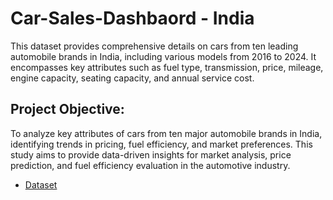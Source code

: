 # Car-Sales-Dashbaord - India
This dataset provides comprehensive details on cars from ten leading automobile brands in India, including various models from 2016 to 2024. It encompasses key attributes such as fuel type, transmission, price, mileage, engine capacity, seating capacity, and annual service cost.
## Project Objective:
To analyze key attributes of cars from ten major automobile brands in India, identifying trends in pricing, fuel efficiency, and market preferences. This study aims to provide data-driven insights for market analysis, price prediction, and fuel efficiency evaluation in the automotive industry.
- <a href="https://[github.com/mrefemena/Survey-Data-from-Data-Professional/blob/main/Data%20Analyst%20Survey.pbix](https://github.com/mrefemena/Car-Sales-Dashbaord---India/blob/main/car_dataset_india.csv)">Dataset<a/>
